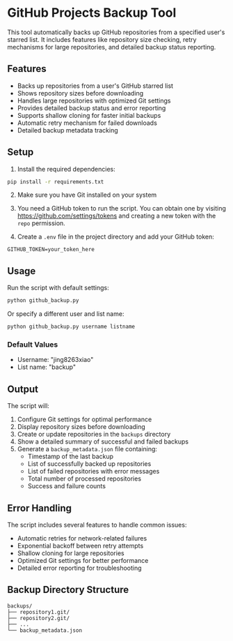 # GitHub Projects Backup Tool

This tool automatically backs up GitHub repositories from a specified user's starred list. It includes features like repository size checking, retry mechanisms for large repositories, and detailed backup status reporting.

## Features

- Backs up repositories from a user's GitHub starred list
- Shows repository sizes before downloading
- Handles large repositories with optimized Git settings
- Provides detailed backup status and error reporting
- Supports shallow cloning for faster initial backups
- Automatic retry mechanism for failed downloads
- Detailed backup metadata tracking

## Setup

1. Install the required dependencies:
```bash
pip install -r requirements.txt
```

2. Make sure you have Git installed on your system

3. You need a GitHub token to run the script. You can obtain one by visiting https://github.com/settings/tokens and creating a new token with the `repo` permission.

4. Create a `.env` file in the project directory and add your GitHub token:
```
GITHUB_TOKEN=your_token_here
```

## Usage

Run the script with default settings:
```bash
python github_backup.py
```

Or specify a different user and list name:
```bash
python github_backup.py username listname
```

### Default Values
- Username: "jing8263xiao"
- List name: "backup"

## Output

The script will:
1. Configure Git settings for optimal performance
2. Display repository sizes before downloading
3. Create or update repositories in the `backups` directory
4. Show a detailed summary of successful and failed backups
5. Generate a `backup_metadata.json` file containing:
   - Timestamp of the last backup
   - List of successfully backed up repositories
   - List of failed repositories with error messages
   - Total number of processed repositories
   - Success and failure counts

## Error Handling

The script includes several features to handle common issues:
- Automatic retries for network-related failures
- Exponential backoff between retry attempts
- Shallow cloning for large repositories
- Optimized Git settings for better performance
- Detailed error reporting for troubleshooting

## Backup Directory Structure

```
backups/
├── repository1.git/
├── repository2.git/
├── ...
└── backup_metadata.json
